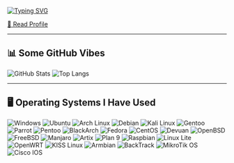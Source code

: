 [![Typing SVG](https://readme-typing-svg.demolab.com?font=Fira+Code&pause=500&color=ff79c6&center=false&vCenter=false&width=700&lines=👋+Hey+there%2C+I'm+%40shitodcy;👋+こんにちは、私は+%40shitodcy+です)](https://github.com/shitodcy)


[📄 Read Profile](https://shitodcy.github.io/portfolio)


---
## 📊 Some GitHub Vibes
![GitHub Stats](https://github-readme-stats.vercel.app/api?username=shitodcy&show_icons=true&theme=tokyonight)
![Top Langs](https://github-readme-stats.vercel.app/api/top-langs/?username=shitodcy&layout=compact&theme=tokyonight)

---

## 🖥️ Operating Systems I Have Used
![Windows](https://img.shields.io/badge/Windows-0078D6?style=for-the-badge&logo=windows&logoColor=white)
![Ubuntu](https://img.shields.io/badge/Ubuntu_(currently_using)-E95420?style=for-the-badge&logo=ubuntu&logoColor=white)
![Arch Linux](https://img.shields.io/badge/Arch_Linux_(currently_using)-1793D1?style=for-the-badge&logo=arch-linux&logoColor=white)
![Debian](https://img.shields.io/badge/Debian-A81D33?style=for-the-badge&logo=debian&logoColor=white)
![Kali Linux](https://img.shields.io/badge/Kali_Linux-557C94?style=for-the-badge&logo=kali-linux&logoColor=white)
![Gentoo](https://img.shields.io/badge/Gentoo-54487A?style=for-the-badge&logo=gentoo&logoColor=white)
![Parrot](https://img.shields.io/badge/Parrot%20Linux-1f1f1f?style=for-the-badge&logo=parrot-security&logoColor=white)
![Pentoo](https://img.shields.io/badge/Pentoo-000000?style=for-the-badge&logo=linux&logoColor=white)
![BlackArch](https://img.shields.io/badge/BlackArch-000000?style=for-the-badge&logo=arch-linux&logoColor=red)
![Fedora](https://img.shields.io/badge/Fedora-294172?style=for-the-badge&logo=fedora&logoColor=white)
![CentOS](https://img.shields.io/badge/CentOS-262577?style=for-the-badge&logo=centos&logoColor=white)
![Devuan](https://img.shields.io/badge/Devuan-6149D3?style=for-the-badge&logo=debian&logoColor=white)
![OpenBSD](https://img.shields.io/badge/OpenBSD-F2CA30?style=for-the-badge&logo=openbsd&logoColor=black)
![FreeBSD](https://img.shields.io/badge/FreeBSD-AB2B28?style=for-the-badge&logo=freebsd&logoColor=white)
![Manjaro](https://img.shields.io/badge/Manjaro-35BF5C?style=for-the-badge&logo=manjaro&logoColor=white)
![Artix](https://img.shields.io/badge/Artix-1677A8?style=for-the-badge&logo=artix-linux&logoColor=white)
![Plan 9](https://img.shields.io/badge/Plan%209-black?style=for-the-badge&logo=proxmox&logoColor=white)
![Raspbian](https://img.shields.io/badge/Raspbian-C51A4A?style=for-the-badge&logo=raspberry-pi&logoColor=white)
![Linux Lite](https://img.shields.io/badge/Linux_Lite-4F7AB7?style=for-the-badge&logo=linux&logoColor=white)
![OpenWRT](https://img.shields.io/badge/OpenWRT-1F8DD6?style=for-the-badge&logo=openwrt&logoColor=white)
![KISS Linux](https://img.shields.io/badge/KISS_Linux-black?style=for-the-badge&logo=linux&logoColor=white)
![Armbian](https://img.shields.io/badge/Armbian-EF4E22?style=for-the-badge&logo=arm&logoColor=white)
![BackTrack](https://img.shields.io/badge/BackTrack-DD1B16?style=for-the-badge&logo=linux&logoColor=white)
![MikroTik OS](https://img.shields.io/badge/MikroTik%20OS-AA0000?style=for-the-badge&logoColor=white)
![Cisco IOS](https://img.shields.io/badge/Cisco%20IOS-005073?style=for-the-badge&logoColor=white)
